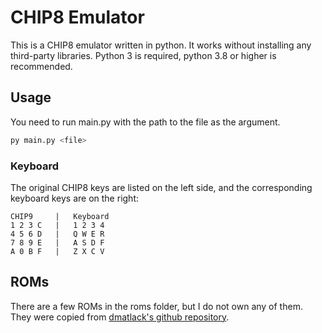 # CHIP8 Emulator
This is a CHIP8 emulator written in python. It works without installing any third-party libraries.
Python 3 is required, python 3.8 or higher is recommended.

## Usage
You need to run main.py with the path to the file as the argument.
```bash
py main.py <file>
```

### Keyboard
The original CHIP8 keys are listed on the left side, and the corresponding keyboard keys are on the right:
```
CHIP9     |   Keyboard
1 2 3 C   |   1 2 3 4
4 5 6 D   |   Q W E R
7 8 9 E   |   A S D F
A 0 B F   |   Z X C V
```

## ROMs
There are a few ROMs in the roms folder, but I do not own any of them. They were copied from [dmatlack's github repository](https://github.com/dmatlack/chip8/tree/master/roms).